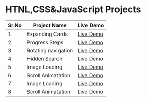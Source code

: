 # HTNL,CSS&JavaScript Projects

Sr.No | Project Name | Live Demo
------|--------------|----------
1 | Expanding Cards |[Live Demo](https://expanding-cardsss.netlify.app)
2 | Progress Steps |[Live Demo](https://progress-steps-page.netlify.app/)
3 | Rotating navigation |[Live Demo](https://rotating-navbar-article.netlify.app/)
4 |  Hidden Search |[Live Demo](https://hidden-search-section.netlify.app/)
5 |  Image Loading |[Live Demo](https://imagr-lodaing.netlify.app/)
6 |  Scroll Animatation |[Live Demo](https://scroll-animatation.netlify.app/)
7 |  Image Loading |[Live Demo](https://imagr-lodaing.netlify.app/)
8 |  Scroll Animatation |[Live Demo](https://scroll-animatation.netlify.app/)
  
